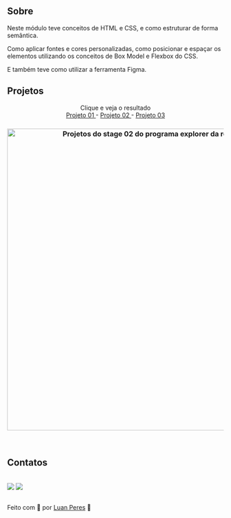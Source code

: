 ## Sobre

Neste módulo teve conceitos de HTML e CSS, e como estruturar de forma semântica. 

Como aplicar fontes e cores personalizadas, como posicionar e espaçar os elementos utilizando os conceitos de Box Model e Flexbox do CSS.

E também teve como utilizar a ferramenta Figma.

## Projetos

<p align="center"> Clique e veja o resultado
  <br>
  <a href="https://oluanperes.github.io/explorer-rocketseat/stage-02/projeto-01/index.html"> Projeto 01 </a> -
  <a href="https://oluanperes.github.io/explorer-rocketseat/stage-02/projeto-02/index.html"> Projeto 02 </a> -
  <a href="https://oluanperes.github.io/explorer-rocketseat/stage-02/projeto-03/index.html"> Projeto 03 </a>
</p>

<h3 align="center">
  <img width="700px" src="https://i.imgur.com/auc8WIs.gif" alt="Projetos do stage 02 do programa explorer da rocketseat." />
</h3>

<br>
<h2>Contatos</h2>

<div>
  <br>
  <a href="https://www.linkedin.com/in/oluanperes/" target="_blank"><img src="https://img.shields.io/badge/-LinkedIn-%230077B5?style=for-the-badge&logo=linkedin&logoColor=white" target="_blank"></a>
  <a href = "mailto:oluanperes@gmail.com"><img src="https://img.shields.io/badge/-Gmail-%23333?style=for-the-badge&logo=gmail&logoColor=white" target="_blank"></a>
</div>

##

Feito com 💜 por [Luan Peres](https://github.com/oluanperes) 👋